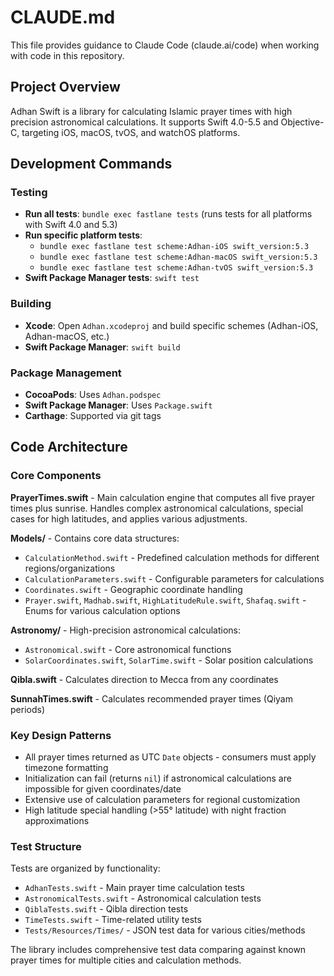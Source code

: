 # CLAUDE.md

This file provides guidance to Claude Code (claude.ai/code) when working with code in this repository.

## Project Overview

Adhan Swift is a library for calculating Islamic prayer times with high precision astronomical calculations. It supports Swift 4.0-5.5 and Objective-C, targeting iOS, macOS, tvOS, and watchOS platforms.

## Development Commands

### Testing
- **Run all tests**: `bundle exec fastlane tests` (runs tests for all platforms with Swift 4.0 and 5.3)
- **Run specific platform tests**: 
  - `bundle exec fastlane test scheme:Adhan-iOS swift_version:5.3`
  - `bundle exec fastlane test scheme:Adhan-macOS swift_version:5.3`
  - `bundle exec fastlane test scheme:Adhan-tvOS swift_version:5.3`
- **Swift Package Manager tests**: `swift test`

### Building
- **Xcode**: Open `Adhan.xcodeproj` and build specific schemes (Adhan-iOS, Adhan-macOS, etc.)
- **Swift Package Manager**: `swift build`

### Package Management
- **CocoaPods**: Uses `Adhan.podspec`
- **Swift Package Manager**: Uses `Package.swift`
- **Carthage**: Supported via git tags

## Code Architecture

### Core Components

**PrayerTimes.swift** - Main calculation engine that computes all five prayer times plus sunrise. Handles complex astronomical calculations, special cases for high latitudes, and applies various adjustments.

**Models/** - Contains core data structures:
- `CalculationMethod.swift` - Predefined calculation methods for different regions/organizations
- `CalculationParameters.swift` - Configurable parameters for calculations
- `Coordinates.swift` - Geographic coordinate handling
- `Prayer.swift`, `Madhab.swift`, `HighLatitudeRule.swift`, `Shafaq.swift` - Enums for various calculation options

**Astronomy/** - High-precision astronomical calculations:
- `Astronomical.swift` - Core astronomical functions
- `SolarCoordinates.swift`, `SolarTime.swift` - Solar position calculations

**Qibla.swift** - Calculates direction to Mecca from any coordinates

**SunnahTimes.swift** - Calculates recommended prayer times (Qiyam periods)

### Key Design Patterns

- All prayer times returned as UTC `Date` objects - consumers must apply timezone formatting
- Initialization can fail (returns `nil`) if astronomical calculations are impossible for given coordinates/date
- Extensive use of calculation parameters for regional customization
- High latitude special handling (>55° latitude) with night fraction approximations

### Test Structure

Tests are organized by functionality:
- `AdhanTests.swift` - Main prayer time calculation tests
- `AstronomicalTests.swift` - Astronomical calculation tests  
- `QiblaTests.swift` - Qibla direction tests
- `TimeTests.swift` - Time-related utility tests
- `Tests/Resources/Times/` - JSON test data for various cities/methods

The library includes comprehensive test data comparing against known prayer times for multiple cities and calculation methods.